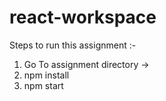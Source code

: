 # react-workspace

Steps to run this assignment :-
1) Go To assignment directory ->
2) npm install
3) npm start
